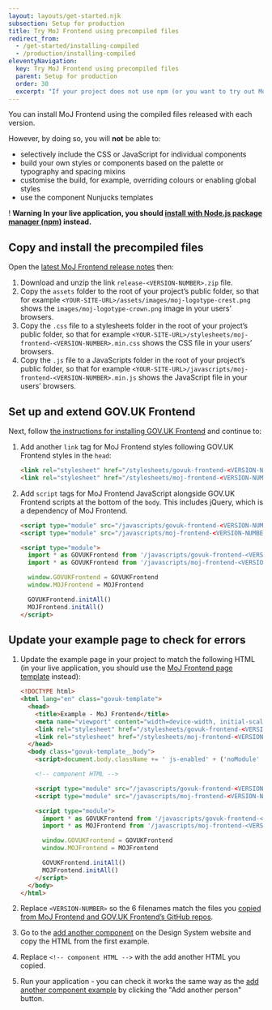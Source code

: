 ```yaml
---
layout: layouts/get-started.njk
subsection: Setup for production
title: Try MoJ Frontend using precompiled files
redirect_from:
  - /get-started/installing-compiled
  - /production/installing-compiled
eleventyNavigation:
  key: Try MoJ Frontend using precompiled files
  parent: Setup for production
  order: 30
  excerpt: "If your project does not use npm (or you want to try out MoJ Frontend without installing it through npm) download and include compiled stylesheets."
---
```


You can install MoJ Frontend using the compiled files released with each version.

However, by doing so, you will **not** be able to:

- selectively include the CSS or JavaScript for individual components
- build your own styles or components based on the palette or typography and spacing mixins
- customise the build, for example, overriding colours or enabling global styles
- use the component Nunjucks templates

<div class="govuk-warning-text">
  <span class="govuk-warning-text__icon" aria-hidden="true">!</span>
  <strong class="govuk-warning-text__text">
    <span class="govuk-visually-hidden">Warning</span>
    In your live application, you should <a href="/production/installing-with-npm/">install with Node.js package manager (npm)</a> instead.
  </strong>
</div>

## Copy and install the precompiled files

Open the [latest MoJ Frontend release notes](https://github.com/ministryofjustice/moj-frontend/releases/latest) then:

1. Download and unzip the link `release-<VERSION-NUMBER>.zip` file.
2. Copy the `assets` folder to the root of your project’s public folder, so that for example `<YOUR-SITE-URL>/assets/images/moj-logotype-crest.png` shows the `images/moj-logotype-crown.png` image in your users’ browsers.
3. Copy the `.css` file to a stylesheets folder in the root of your project’s public folder, so that for example `<YOUR-SITE-URL>/stylesheets/moj-frontend-<VERSION-NUMBER>.min.css` shows the CSS file in your users’ browsers.
4. Copy the `.js` file to a JavaScripts folder in the root of your project’s public folder, so that for example `<YOUR-SITE-URL>/javascripts/moj-frontend-<VERSION-NUMBER>.min.js` shows the JavaScript file in your users’ browsers.

## Set up and extend GOV.UK Frontend

Next, follow [the instructions for installing GOV.UK Frontend](https://frontend.design-system.service.gov.uk/install-using-precompiled-files/) and continue to:

1. Add another `link` tag for MoJ Frontend styles following GOV.UK Frontend styles in the `head`:

   ```html
   <link rel="stylesheet" href="/stylesheets/govuk-frontend-<VERSION-NUMBER>.min.css" />
   <link rel="stylesheet" href="/stylesheets/moj-frontend-<VERSION-NUMBER>.min.css">
   ```

2. Add `script` tags for MoJ Frontend JavaScript alongside GOV.UK Frontend scripts at the bottom of the `body`. This includes jQuery, which is a dependency of MoJ Frontend.

   ```html
   <script type="module" src="/javascripts/govuk-frontend-<VERSION-NUMBER>.min.js"></script>
   <script type="module" src="/javascripts/moj-frontend-<VERSION-NUMBER>.min.js"></script>

   <script type="module">
     import * as GOVUKFrontend from '/javascripts/govuk-frontend-<VERSION-NUMBER>.min.js'
     import * as GOVUKFrontend from '/javascripts/moj-frontend-<VERSION-NUMBER>.min.js'

     window.GOVUKFrontend = GOVUKFrontend
     window.MOJFrontend = MOJFrontend

     GOVUKFrontend.initAll()
     MOJFrontend.initAll()
   </script>
   ```

## Update your example page to check for errors

1. Update the example page in your project to match the following HTML (in your live application, you should use the [MoJ Frontend page template](/use-nunjucks/#set-up-nunjucks-and-use-the-page-template) instead):

   ```html
   <!DOCTYPE html>
   <html lang="en" class="govuk-template">
     <head>
       <title>Example - MoJ Frontend</title>
       <meta name="viewport" content="width=device-width, initial-scale=1, viewport-fit=cover">
       <link rel="stylesheet" href="/stylesheets/govuk-frontend-<VERSION-NUMBER>.min.css" />
       <link rel="stylesheet" href="/stylesheets/moj-frontend-<VERSION-NUMBER>.min.css">
     </head>
     <body class="govuk-template__body">
       <script>document.body.className += ' js-enabled' + ('noModule' in HTMLScriptElement.prototype ? ' govuk-frontend-supported' : '');</script>

       <!-- component HTML -->

       <script type="module" src="/javascripts/govuk-frontend-<VERSION-NUMBER>.min.js"></script>
       <script type="module" src="/javascripts/moj-frontend-<VERSION-NUMBER>.min.js"></script>

       <script type="module">
         import * as GOVUKFrontend from '/javascripts/govuk-frontend-<VERSION-NUMBER>.min.js'
         import * as MOJFrontend from '/javascripts/moj-frontend-<VERSION-NUMBER>.min.js'

         window.GOVUKFrontend = GOVUKFrontend
         window.MOJFrontend = MOJFrontend

         GOVUKFrontend.initAll()
         MOJFrontend.initAll()
       </script>
     </body>
   </html>
   ```

2. Replace `<VERSION-NUMBER>` so the 6 filenames match the files you [copied from MoJ Frontend and GOV.UK Frontend’s GitHub repos](#copy-and-install-the-precompiled-files).

3. Go to the [add another component](/components/add-another/) on the Design System website and copy the HTML from the first example.

4. Replace `<!-- component HTML -->` with the add another HTML you copied.

5. Run your application - you can check it works the same way as the [add another component example](/examples/add-another/) by clicking the "Add another person" button.
